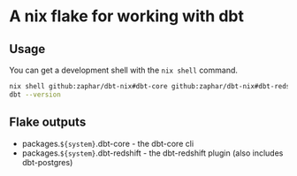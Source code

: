 # A nix flake for working with dbt

## Usage

You can get a development shell with the `nix shell` command.

```sh
nix shell github:zaphar/dbt-nix#dbt-core github:zaphar/dbt-nix#dbt-redshift
dbt --version
```

## Flake outputs

* packages.`${system}`.dbt-core - the dbt-core cli
* packages.`${system}`.dbt-redshift - the dbt-redshift plugin (also includes dbt-postgres)